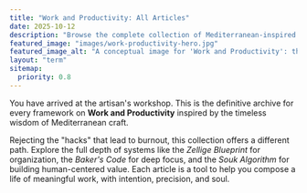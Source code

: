 ```yaml
---
title: "Work and Productivity: All Articles"
date: 2025-10-12
description: "Browse the complete collection of Mediterranean-inspired systems for meaningful work. This archive contains every productivity framework, from the Zellige Blueprint to the Baker's Code, designed for soulful craft over burnout."
featured_image: "images/work-productivity-hero.jpg"
featured_image_alt: "A conceptual image for 'Work and Productivity': the weathered hands of an artisan carving a zellige tile that seamlessly transforms into a perfectly organized digital interface."
layout: "term"
sitemap:
  priority: 0.8
---
```


You have arrived at the artisan's workshop. This is the definitive archive for every framework on **Work and Productivity** inspired by the timeless wisdom of Mediterranean craft.

Rejecting the "hacks" that lead to burnout, this collection offers a different path. Explore the full depth of systems like the *Zellige Blueprint* for organization, the *Baker's Code* for deep focus, and the *Souk Algorithm* for building human-centered value. Each article is a tool to help you compose a life of meaningful work, with intention, precision, and soul.